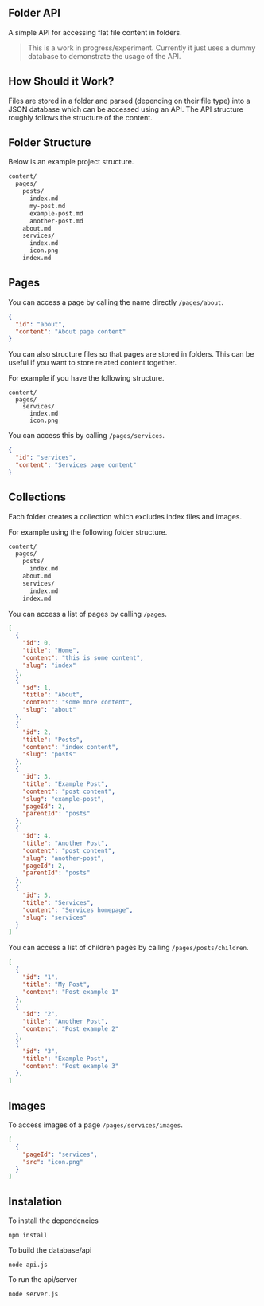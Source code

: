 ## Folder API

A simple API for accessing flat file content in folders.

> This is a work in progress/experiment. Currently it just uses a dummy database to demonstrate the usage of the API.

## How Should it Work?

Files are stored in a folder and parsed (depending on their file type) into a JSON database which can be accessed using an API. The API structure roughly follows the structure of the content.

## Folder Structure

Below is an example project structure.

```bash
content/
  pages/
    posts/
      index.md
      my-post.md
      example-post.md
      another-post.md
    about.md
    services/
      index.md
      icon.png
    index.md
```

## Pages

You can access a page by calling the name directly `/pages/about`.

```json
{
  "id": "about",
  "content": "About page content"
}
```

You can also structure files so that pages are stored in folders. This can be useful if you want to store related content together.

For example if you have the following structure.

```
content/
  pages/
    services/
      index.md
      icon.png
```

You can access this by calling `/pages/services`.

```json
{
  "id": "services",
  "content": "Services page content"
}
```

## Collections

Each folder creates a collection which excludes index files and images.

For example using the following folder structure.

```bash
content/
  pages/
    posts/
      index.md
    about.md
    services/
      index.md
    index.md
```

You can access a list of pages by calling `/pages`.

```json
[
  {
    "id": 0,
    "title": "Home",
    "content": "this is some content",
    "slug": "index"
  },
  {
    "id": 1,
    "title": "About",
    "content": "some more content",
    "slug": "about"
  },
  {
    "id": 2,
    "title": "Posts",
    "content": "index content",
    "slug": "posts"
  },
  {
    "id": 3,
    "title": "Example Post",
    "content": "post content",
    "slug": "example-post",
    "pageId": 2,
    "parentId": "posts"
  },
  {
    "id": 4,
    "title": "Another Post",
    "content": "post content",
    "slug": "another-post",
    "pageId": 2,
    "parentId": "posts"
  },
  {
    "id": 5,
    "title": "Services",
    "content": "Services homepage",
    "slug": "services"
  }
]
```

You can access a list of children pages by calling `/pages/posts/children`.

```json
[
  {
    "id": "1",
    "title": "My Post",
    "content": "Post example 1"
  },
  {
    "id": "2",
    "title": "Another Post",
    "content": "Post example 2"
  },
  {
    "id": "3",
    "title": "Example Post",
    "content": "Post example 3"
  },
]
```

## Images

To access images of a page `/pages/services/images`.

```json
[
  {
    "pageId": "services",
    "src": "icon.png"
  }
]
```

## Instalation

To install the dependencies

```
npm install
```

To build the database/api

```
node api.js
```

To run the api/server

```
node server.js
```